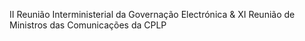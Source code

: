 II Reunião Interministerial da Governação Electrónica & XI Reunião de Ministros das Comunicações da CPLP